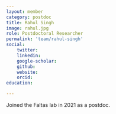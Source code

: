 ```yaml
---
layout: member
category: postdoc
title: Rahul Singh
image: rahul.jpg
role: Postdoctoral Researcher
permalink: 'team/rahul-singh'
social:
    twitter: 
    linkedin:
    google-scholar:
    github: 
    website:
    orcid:
education:

---
```


Joined the Faltas lab in 2021 as a postdoc. 